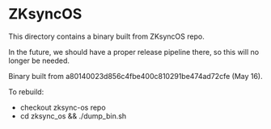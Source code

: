 # ZKsyncOS

This directory contains a binary built from ZKsyncOS repo.

In the future, we should have a proper release pipeline there, so this will no longer be needed.


Binary built from a80140023d856c4fbe400c810291be474ad72cfe (May 16).


To rebuild:
* checkout zksync-os repo
* cd zksync_os && ./dump_bin.sh